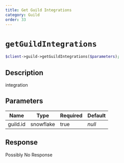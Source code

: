 ```yaml
---
title: Get Guild Integrations
category: Guild
order: 33
---
```


# `getGuildIntegrations`

```php
$client->guild->getGuildIntegrations($parameters);
```

## Description

integration

## Parameters


Name | Type | Required | Default
--- | --- | --- | ---
guild.id | snowflake | true | *null*

## Response

Possibly No Response

